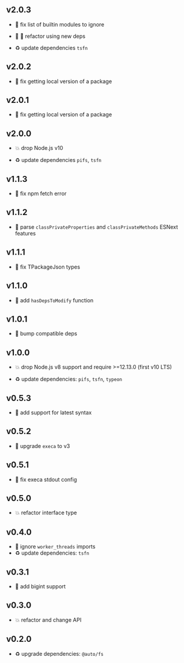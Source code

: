 ## v2.0.3

* 🐞 fix list of builtin modules to ignore

* 🐞 🐞 refactor using new deps

* ♻️ update dependencies `tsfn`

## v2.0.2

* 🐞 fix getting local version of a package

## v2.0.1

* 🐞 fix getting local version of a package

## v2.0.0

* 💥 drop Node.js v10

* ♻️ update dependencies `pifs`, `tsfn`

## v1.1.3

* 🐞 fix npm fetch error

## v1.1.2

* 🐞 parse `classPrivateProperties` and `classPrivateMethods` ESNext features

## v1.1.1

* 🐞 fix TPackageJson types

## v1.1.0

* 🌱 add `hasDepsToModify` function

## v1.0.1

* 🐞 bump compatible deps

## v1.0.0

* 💥 drop Node.js v8 support and require >=12.13.0 (first v10 LTS)

* ♻️ update dependencies: `pifs`, `tsfn`, `typeon`

## v0.5.3

* 🐞 add support for latest syntax

## v0.5.2

* 🐞 upgrade `execa` to v3

## v0.5.1

* 🐞 fix execa stdout config

## v0.5.0

* 💥 refactor interface type

## v0.4.0

* 🐞 ignore `worker_threads` imports
* ♻️ update dependencies: `tsfn`

## v0.3.1

* 🐞 add bigint support

## v0.3.0

* 💥 refactor and change API

## v0.2.0

* ♻️ upgrade dependencies: `@auto/fs`
